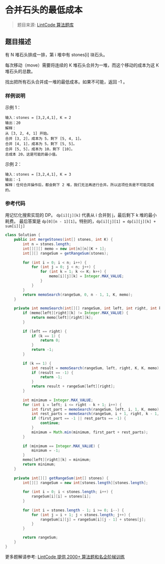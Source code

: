 # 合并石头的最低成本
 > 题目来源: [LintCode 算法题库](https://www.lintcode.com/problem/minimum-cost-to-merge-stones/?utm_source=sc-github-wzz)
 ## 题目描述
 有 N 堆石头排成一排，第 i 堆中有 stones[i] 块石头。

每次移动（move）需要将连续的 K 堆石头合并为一堆，而这个移动的成本为这 K 堆石头的总数。

找出把所有石头合并成一堆的最低成本。如果不可能，返回 -1 。
 ### 样例说明
 示例 1：
```
输入：stones = [3,2,4,1], K = 2
输出：20
解释：
从 [3, 2, 4, 1] 开始。
合并 [3, 2]，成本为 5，剩下 [5, 4, 1]。
合并 [4, 1]，成本为 5，剩下 [5, 5]。
合并 [5, 5]，成本为 10，剩下 [10]。
总成本 20，这是可能的最小值。
```
示例 2：
```
输入：stones = [3,2,4,1], K = 3
输出：-1
解释：任何合并操作后，都会剩下 2 堆，我们无法再进行合并。所以这项任务是不可能完成的。
```
 ### 参考代码
 用记忆化搜索实现的 DP。
`dp[i][j][k]` 代表从 i 合并到 j，最后剩下 k 堆的最小耗费。
最后答案是 `dp[0][n - 1][1]`。特别的，`dp[i][j][1] = dp[i][j][k] + sum[i][j]`
```java
class Solution {
    public int mergeStones(int[] stones, int K) {
        int n = stones.length;
        int[][][] memo = new int[n][n][K + 1];
        int[][] rangeSum = getRangeSum(stones);
        
        for (int i = 0; i < n; i++) {
            for (int j = 0; j < n; j++) {
                for (int k = 1; k <= K; k++) {
                    memo[i][j][k] = Integer.MAX_VALUE;
                }
            }
        }
        return memoSearch(rangeSum, 0, n - 1, 1, K, memo);
    }
    
    private int memoSearch(int[][] rangeSum, int left, int right, int k, int K, int[][][] memo) {
        if (memo[left][right][k] != Integer.MAX_VALUE) {
            return memo[left][right][k];
        }
        
        if (left == right) {
            if (k == 1) {
                return 0;
            }
            return -1;
        }
        
        if (k == 1) {
            int result = memoSearch(rangeSum, left, right, K, K, memo);
            if (result == -1) {
                return -1;
            }
            return result + rangeSum[left][right];
        }
        
        int minimum = Integer.MAX_VALUE;
        for (int i = left; i <= right - k + 1; i++) {
            int first_part = memoSearch(rangeSum, left, i, 1, K, memo);
            int rest_parts = memoSearch(rangeSum, i + 1, right, k - 1, K, memo);
            if (first_part == -1 || rest_parts == -1) {
                continue;
            }
            minimum = Math.min(minimum, first_part + rest_parts);
        }
        
        if (minimum == Integer.MAX_VALUE) {
            minimum = -1;
        }
        memo[left][right][k] = minimum;
        return minimum;
    }
    
    private int[][] getRangeSum(int[] stones) {
        int[][] rangeSum = new int[stones.length][stones.length];
        
        for (int i = 0; i < stones.length; i++) {
            rangeSum[i][i] = stones[i];
        }
        
        for (int i = stones.length - 1; i >= 0; i--) {
            for (int j = i + 1; j < stones.length; j++) {
                rangeSum[i][j] = rangeSum[i][j - 1] + stones[j];
            }
        }

        return rangeSum;
    }
}
```
 更多题解请参考: [LintCode 提供 2000+ 算法题和名企阶梯训练](https://www.lintcode.com/problem/?utm_source=sc-github-wzz)